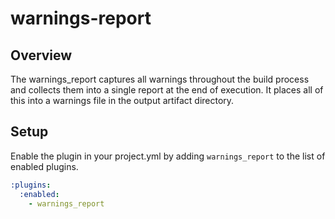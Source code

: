 warnings-report
===============

## Overview

The warnings_report captures all warnings throughout the build process
and collects them into a single report at the end of execution. It places all
of this into a warnings file in the output artifact directory.

## Setup

Enable the plugin in your project.yml by adding `warnings_report`
to the list of enabled plugins.

``` YAML
:plugins:
  :enabled:
    - warnings_report
```
